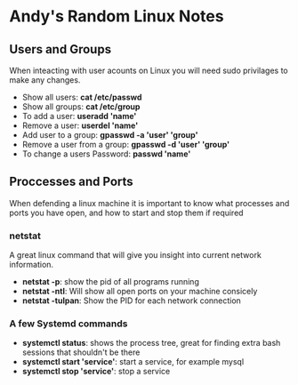 # Andy's Random Linux Notes

## Users and Groups
When inteacting with user acounts on Linux you will need sudo privilages to make any changes. 
* Show all users: **cat /etc/passwd**
* Show all groups: **cat /etc/group**
* To add a user: **useradd 'name'**
* Remove a user: **userdel 'name'**
* Add user to a group: **gpasswd -a 'user' 'group'**
* Remove a user from a group: **gpasswd -d 'user' 'group'**
* To change a users Password: **passwd 'name'**

## Proccesses and Ports
When defending a linux machine it is important to know what processes and ports you have open, and how to start and stop them if required

### netstat
A great linux command that will give you insight into current network information.
* **netstat -p**: show the pid of all programs running
* **netstat -ntl**: Will show all open ports on your machine consicely
* **netstat -tulpan**: Show the PID for each network connection

### A few Systemd commands
* **systemctl status**: shows the process tree, great for finding extra bash sessions that shouldn't be there
* **systemctl start 'service'**: start a service, for example mysql
* **systemctl stop 'service'**: stop a service
